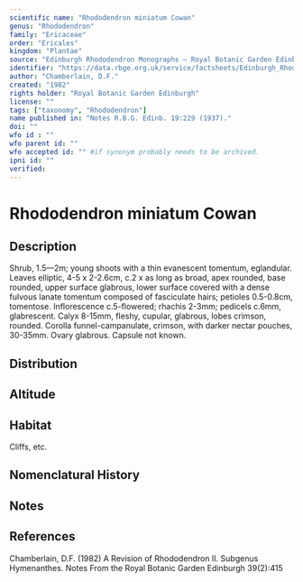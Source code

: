 ```yaml
---
scientific name: "Rhododendron miniatum Cowan"
genus: "Rhododendron"
family: "Ericaceae"
order: "Ericales"
kingdom: "Plantae"
source: "Edinburgh Rhododendron Monographs – Royal Botanic Garden Edinburgh"
identifier: "https://data.rbge.org.uk/service/factsheets/Edinburgh_Rhododendron_Monographs.xhtml"
author: "Chamberlain, D.F."
created: "1982"
rights holder: "Royal Botanic Garden Edinburgh"
license: ""
tags: ["taxonomy", "Rhododendron"]
name published in: "Notes R.B.G. Edinb. 19:229 (1937)."
doi: ""
wfo id : ""
wfo parent id: ""
wfo accepted id: "" #if synonym probably needs to be archived.                      
ipni id: ""
verified:
---
```


                       

# Rhododendron miniatum Cowan

## Description
Shrub, 1.5—2m; young shoots with a thin evanescent tomentum, eglandular. Leaves elliptic, 4-5 x 2-2.6cm, c.2 x as long as broad, apex rounded, base rounded, upper surface glabrous, lower surface covered with a dense fulvous lanate tomentum composed of fasciculate hairs; petioles 0.5-0.8cm, tomentose. Inflorescence c.5-flowered; rhachis 2-3mm; pedicels c.6mm, glabrescent. Calyx 8-15mm, fleshy, cupular, glabrous, lobes crimson, rounded. Corolla funnel-campanulate, crimson, with darker nectar pouches, 30-35mm. Ovary glabrous. Capsule not known.

## Distribution


## Altitude


## Habitat
Cliffs, etc.

## Nomenclatural History

                       
## Notes


## References

Chamberlain, D.F. (1982) A Revision of Rhododendron II. Subgenus Hymenanthes. Notes From the Royal Botanic Garden Edinburgh 39(2):415

